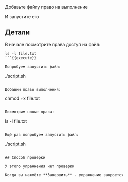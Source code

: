 Добавьте файлу право на выполнение

И запустите его

## Детали

В начале посмотрите права доступ на файл:

```
ls -l file.txt
```{{execute}}

Попробуем запустить файл:

```
./script.sh
```{{execute}}

Добавим право выполнения:

```
chmod +x file.txt
```{{execute}}

Посмотрим новые права:

```
ls -l file.txt
```{{execute}}

Ещё раз попробуем запустить файл:

```
./script.sh
```{{execute}}

## Способ проверки

У этого упражнения нет проверки

Когда вы нажмёте **Завершить** - упражнение закроется